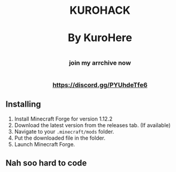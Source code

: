 # <h1 align="center">KUROHACK 
# <h1 align="center">By KuroHere
# <h3 align="center">join my arrchive now
# <h3 align="center">https://discord.gg/PYUhdeTfe6

## Installing

 1. Install Minecraft Forge for version 1.12.2
 2. Download the latest version from the releases tab. (If available)
 3. Navigate to your `.minecraft/mods` folder.
 4. Put the downloaded file in the folder.
 5. Launch Minecraft Forge.

## Nah soo hard to code
